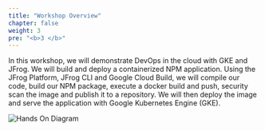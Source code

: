 ```yaml
---
title: "Workshop Overview"
chapter: false
weight: 3
pre: "<b>3 </b>"
---
```


In this workshop, we will demonstrate DevOps in the cloud with GKE and JFrog. We will build and deploy a containerized NPM application. Using the JFrog Platform, JFrog CLI and Google Cloud Build, we will compile our code, build our NPM package, execute a docker build and push, security scan the image and publish it to a repository. We will then deploy the image and serve the application with Google Kubernetes Engine (GKE).

![Hands On Diagram](https://raw.githubusercontent.com/jfrogtraining/gcp-gke-workshop/master/docs/images/google-cloud-build-steps.png)




